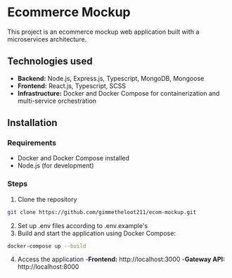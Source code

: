 # Ecommerce Mockup
This project is an ecommerce mockup web application built with a microservices architecture.

## Technologies used
- **Backend:** Node.js, Express.js, Typescript, MongoDB, Mongoose
- **Frontend:** React.js, Typescript, SCSS
- **Infrastructure:** Docker and Docker Compose for containerization and multi-service orchestration

## Installation
### Requirements
- Docker and Docker Compose installed
- Node.js (for development)

### Steps
1. Clone the repository
```bash
git clone https://github.com/gimmetheloot211/ecom-mockup.git
```
2. Set up .env files according to .env.example's
3. Build and start the application using Docker Compose:
```bash
docker-compose up --build
```
4. Access the application
-**Frontend:** http://localhost:3000
-**Gateway API:** http://localhost:8000
